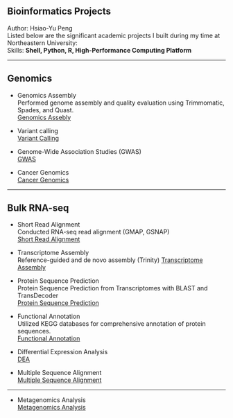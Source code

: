 ## Bioinformatics Projects

Author: Hsiao-Yu Peng  
Listed below are the significant academic projects I built during my time at Northeastern University: <br>
Skills: **Shell, Python, R, High-Performance Computing Platform** 

---

## Genomics

- Genomics Assembly  
  Performed genome assembly and quality evaluation using Trimmomatic, Spades, and Quast.   
  [Genomics Assebly](https://github.com/penghy27/Bioinformatics_Projects/tree/main/GenomeAssembly) <br>

- Variant calling  
  [Variant Calling](https://github.com/penghy27/Bioinformatics_Projects/tree/main/VariantCalling)<br>

- Genome-Wide Association Studies (GWAS)  
  [GWAS](https://github.com/penghy27/Bioinformatics_Projects/tree/main/GWAS) <br>

- Cancer Genomics  
  [Cancer Genomics](https://github.com/penghy27/Bioinformatics_Projects/tree/main/CancerGenomics)<br>

---

## Bulk RNA-seq

- Short Read Alignment  
  Conducted RNA-seq read alignment (GMAP, GSNAP)  
[Short Read Alignment](https://github.com/penghy27/Bioinformatics_Projects/tree/main/ShortReadAlignment) <br>

- Transcriptome Assembly  
  Reference-guided and de novo assembly (Trinity) 
[Transcriptome Assembly](https://github.com/penghy27/Bioinformatics_Projects/tree/main/TranscriptomeAssembly) <br>

- Protein Sequence Prediction  
  Protein Sequence Prediction from Transcriptomes with BLAST and TransDecoder  
[Protein Sequence Prediction](https://github.com/penghy27/Bioinformatics_Projects/tree/main/ProteinSequenceAnalysis) <br>

- Functional Annotation  
  Utilized KEGG databases for comprehensive annotation of protein sequences.  
[Functional Annotation](https://github.com/penghy27/Bioinformatics_Projects/tree/main/FunctionalAnnotation) <br>

- Differential Expression Analysis  
  [DEA](https://github.com/penghy27/Bioinformatics_Projects/tree/main/DifferentialExpressionAnalysis)  <br>
  
- Multiple Sequence Alignment  
  [Multiple Sequence Alignment](https://github.com/penghy27/Bioinformatics_Projects/tree/main/MultipleSequenceAlignment)<br>

---

  
- Metagenomics Analysis  
  [Metagenomics Analysis](https://github.com/penghy27/Bioinformatics_Projects/tree/main/MetagenomicsAnalysis) <br>
  

